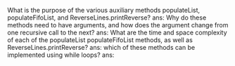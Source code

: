 What is the purpose of the various auxiliary methods populateList, populateFifoList, and ReverseLines.printReverse?
ans:
Why do these methods need to have arguments, and how does the argument change from one recursive call to the next?
ans:
What are the time and space complexity of each of the populateList populateFifoList methods, as well as ReverseLines.printReverse?
ans:
which of these methods can be implemented using while loops?
ans: